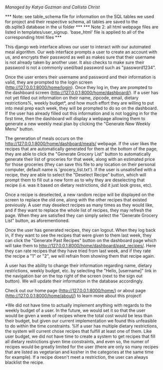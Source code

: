 *Managed by Katya Gozman and Callista Christ*

*** Note: see table_schema file for information on the SQL tables we used for project and their respective schema, all tables are saved to the db.sqlite3 database in the ui folder ***
*** Note 2: all html webpage files are listed in templates/user_signup. 'base_html' file is applied to all of the corresponding html files ***

This django web interface allows our user to interact with our automated meal algorithm. Our web interface prompts a user to create an account with us, and encrypts their password as well as makes sure that their username is not already taken by another user. It also checks to make sure their password is not a commonly used/bad password such as  "password1234".

Once the user enters their username and password and their information is valid, they are prompted to the login screen (http://127.0.0.1:8000/home/login). Once they log in, they are prompted to the dashboard screen (http://127.0.0.1:8000/home/dashboard/). If a user has not yet filled out information on their name, zipcode, email, dietary restrictions%, weekly budget*, and how much effort they are willing to put into meal prep each week, they will be prompted to do so on the dashboard. If the user has already filled out this information and is not logging in for the first time, then the dashboard will display a webpage allowing them to generate a new weekly meal plan by clicking the "Generate New Weekly Menu" button.

The generation of meals occurs on the http://127.0.0.1:8000/home/dashboard/meals/ webpage. If the user likes the recipes that are automatically generated for them at the bottom of the page, they are able to click the "Generate Grocery List" button to automatically generate their list of groceries for that week, along with an estimated price for those groceries (they can save this file to any location on their personal computer, default name is 'grocery_list.txt'). If the user is unsatisfied with a recipe, they are able to select the "Deselect Recipe" button, which will prompt them to fill out a new form as to why they are deselecting that recipe (i.e. was it based on dietary restrictions, did it just look gross, etc).

Once a recipe is deselected, a new random recipe will be displayed on the screen to replace the old one, along with the other recipes that existed previously. A user may deselect recipes as many times as they would like, and if they want to replace the whole list of recipes, they may refresh the page. When they are satisfied they can simply select the "Generate Grocery List" button, as aforementioned.

Once the user has generated recipes, they can logout. When they log back in, if they want to see the recipes that were given to them last week, they can click the "Generate Past Recipes" button on the dashboard page which will take them to http://127.0.0.1:8000/home/dashboard/past_recipes/. Here they can rate recipes that they have tried from last week, and if they rate the recipe a "1" or "2", we will refrain from showing them that recipe again.

A user has the ability to change their information regarding name, dietary restrictions, weekly budget, etc. by selecting the "Hello, [username]" link in the navigation bar on the top right of the screen (next to the sign out button).
We will update their information in the database accordingly.

Check out our home page (http://127.0.0.1:8000/home/) or about page (http://127.0.0.1:8000/home/about/) to learn more about this project!

*We did not have time to actually implement anything with regards to the weekly budget of a user. In the future, we would set it so that the user would be given a week of recipes where the total cost would be less than their budget, but given our current implementation we found this unfeasible to do within the time constraints.
%If a user has multiple dietary restrictions, the system will current chose recipes that fulfill at least one of them. Like user budget, we did not have time to create a system to get recipes that fill all dietary restrictions given time constraints, and even so, the numer of recipes would be greatly limited for the user (there are only so many recipes that are listed as vegetarian and kosher in the categories at the same time for example). If a recipe doesn't meet a restriction, the user can always blacklist the recipe.
